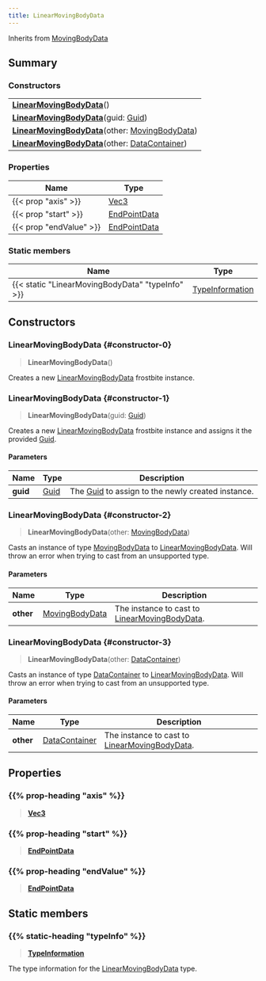 ```yaml
---
title: LinearMovingBodyData
---
```


Inherits from [MovingBodyData](/vext/ref/fb/movingbodydata)

## Summary

### Constructors

|  |
| --- |
| **[LinearMovingBodyData](#constructor-0)**() |
| **[LinearMovingBodyData](#constructor-1)**(guid: [Guid](/vext/ref/shared/type/guid)) |
| **[LinearMovingBodyData](#constructor-2)**(other: [MovingBodyData](/vext/ref/fb/movingbodydata)) |
| **[LinearMovingBodyData](#constructor-3)**(other: [DataContainer](/vext/ref/shared/type/datacontainer)) |

### Properties

| Name | Type |
| ---- | ---- |
| {{< prop "axis" >}} | [Vec3](/vext/ref/shared/type/vec3) |
| {{< prop "start" >}} | [EndPointData](/vext/ref/fb/endpointdata) |
| {{< prop "endValue" >}} | [EndPointData](/vext/ref/fb/endpointdata) |

### Static members

| Name | Type |
| ---- | ---- |
| {{< static "LinearMovingBodyData" "typeInfo" >}} | [TypeInformation](/vext/ref/shared/type/typeinformation) |

## Constructors

### LinearMovingBodyData {#constructor-0}

> **LinearMovingBodyData**()

Creates a new [LinearMovingBodyData](/vext/ref/fb/linearmovingbodydata) frostbite instance.

### LinearMovingBodyData {#constructor-1}

> **LinearMovingBodyData**(guid: [Guid](/vext/ref/shared/type/guid))

Creates a new [LinearMovingBodyData](/vext/ref/fb/linearmovingbodydata) frostbite instance and assigns it the provided [Guid](/vext/ref/shared/type/guid).

#### Parameters

| Name | Type | Description |
| ---- | ---- | ----------- |
| **guid** | [Guid](/vext/ref/shared/type/guid) | The [Guid](/vext/ref/shared/type/guid) to assign to the newly created instance. |

### LinearMovingBodyData {#constructor-2}

> **LinearMovingBodyData**(other: [MovingBodyData](/vext/ref/fb/movingbodydata))

Casts an instance of type [MovingBodyData](/vext/ref/fb/movingbodydata) to [LinearMovingBodyData](/vext/ref/fb/linearmovingbodydata). Will throw an error when trying to cast from an unsupported type.

#### Parameters

| Name | Type | Description |
| ---- | ---- | ----------- |
| **other** | [MovingBodyData](/vext/ref/fb/movingbodydata) | The instance to cast to [LinearMovingBodyData](/vext/ref/fb/linearmovingbodydata). |

### LinearMovingBodyData {#constructor-3}

> **LinearMovingBodyData**(other: [DataContainer](/vext/ref/shared/type/datacontainer))

Casts an instance of type [DataContainer](/vext/ref/shared/type/datacontainer) to [LinearMovingBodyData](/vext/ref/fb/linearmovingbodydata). Will throw an error when trying to cast from an unsupported type.

#### Parameters

| Name | Type | Description |
| ---- | ---- | ----------- |
| **other** | [DataContainer](/vext/ref/shared/type/datacontainer) | The instance to cast to [LinearMovingBodyData](/vext/ref/fb/linearmovingbodydata). |

## Properties

### {{% prop-heading "axis" %}}

> **[Vec3](/vext/ref/shared/type/vec3)**

### {{% prop-heading "start" %}}

> **[EndPointData](/vext/ref/fb/endpointdata)**

### {{% prop-heading "endValue" %}}

> **[EndPointData](/vext/ref/fb/endpointdata)**

## Static members

### {{% static-heading "typeInfo" %}}

> **[TypeInformation](/vext/ref/shared/type/typeinformation)**

The type information for the [LinearMovingBodyData](/vext/ref/fb/linearmovingbodydata) type.

